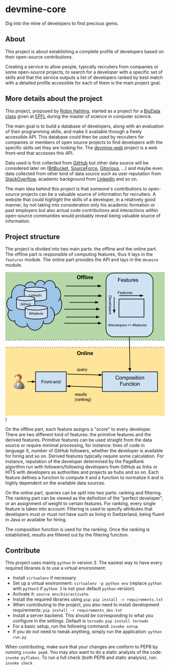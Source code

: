 # devmine-core

Dig into the mine of developers to find precious gems.

## About

This project is about establishing a complete profile of developers based on
their open-source contributions.

Creating a service to allow people, typically recruiters from companies or some
open-source projects, to search for a developer with a specific set of skills
and that the service outputs a list of developers ranked by best match with a
detailed profile accessible for each of them is the main project goal.

## More details about the project

This project, proposed by [Robin Hahling](https://github.com/Rolinh), started as
a project for a [BigData class](http://data.epfl.ch/bigdatacourse) given at
[EPFL](http://epfl.ch/) during the master of science in computer science.

The main goal is to build a database of developers, along with an evaluation of
their programming skills, and make it available through a freely accessible API.
This database could then be used by recruiters for companies or members of open
source projects to find developers with the specific skills set they are looking
for. The [devmine-web](https://github.com/DevMine/devmine-web) project is a web
front-end that accesses this API.

Data used is first collected from [GitHub](https://github.com/) but other data
source will be considered later on ([BitBucket](https://bitbucket.org/),
[SourceForce](http://sourceforge.net/), [Gitorious](https://gitorious.org/),
...) and maybe even data collected from other kind of data source such as user
reputation from [StackOverflow](http://stackoverflow.com/), academic background
from [LinkedIn](https://www.linkedin.com/) and so on.

The main idea behind this project is that someone's contributions to open-source
projects can be a valuable source of information for recruiters. A website that
could highlight the skills of a developer, in a relatively good manner, by not
taking into consideration only his academic formation or past employers but also
actual code contributions and interactions within open-source communities would
probably reveal being valuable source of information.

## Project structure

The project is divided into two main parts: the offline and the online part.
The offline part is responsible of computing features, thus it lays in the
`features` module. The online part provides the API and lays in the `devmine`
module.

![](data/project-structure.png))

On the offline part, each feature assigns a "score" to every developer. There
are two different kind of features: the primitive features and the derived
features. Primitive features can be used straight from the data source or
require minimal processing, for instance: lines of code in language X, number of
GitHub followers, whether the developer is available for hiring and so on.
Derived features typically require some calculation. For instance, reputation of
the developer determined by the PageRank algorithm run with followers/following
developers from GitHub as links or HITS with developers as authorities and
projects as hubs and so on. Each feature defines a function to compute it and a
function to normalize it and is highly dependent on the available data sources.

On the online part, queries can be split into two parts: ranking and filtering.
The ranking part can be viewed as the definition of the "perfect developer", or
an assignment of weight to certain features. For ranking, every single feature
is taken into account. Filtering is used to specify attributes that developers
must or must not have such as living in Switzerland, being fluent in Java or
available for hiring.

The composition function is used for the ranking. Once the ranking is
established, results are filtered out by the filtering function.

## Contribute

This project uses mainly `python` in version 3.
The easiest way to have every required libraries is to use a virtual
environment:

* Install `virtualenv` if necessary.
* Set up a virtual environment: `virtualenv -p python env` (replace `python`
  with `python3` if `python 3` is not your default `python` version).
* Activate it: `source env/bin/activate`.
* Install the required libraries using `pip`:
  `pip install -r requirements.txt`
* When contributing to the project, you also need to install development
  requirements:
  `pip install -r requirements_dev.txt`
* Install a server backend. This should be corresponding to what you configure
  in the settings. Default is `tornado`:
  `pip install tornado`
* For a basic setup, run the following command:
  `invoke setup`
* If you do not need to tweak anything, simply run the application:
  `python run.py`

When contributing, make sure that your changes are conform to PEP8 by running
`invoke pep8`. You may also want to do a static analysis of the code:
`invoke pyflakes`. To run a full check (both PEP8 and static analysis), run:
`invoke check`
